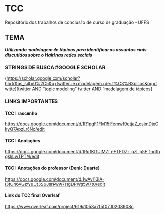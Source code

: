 # TCC
Repositório dos trabalhos de conclusão de curso de graduação - UFFS


## TEMA 
**_Utilizando modelagem de tópicos para identificar os assuntos mais discutidos sobre o Haiti nas redes sociais_**

### STRINGS DE BUSCA #GOOGLE SCHOLAR
(https://scholar.google.com/scholar?hl=fr&as_sdt=0%2C5&q=twitter+e+modelagem+de+t%C3%B3picos&oq=twitte)[twitter AND “topic modeling”
twitter AND “modelagem de tópicos]



### LINKS IMPORTANTES

#### TCC I rascunho
https://docs.google.com/document/d/1R1pgF1FM15tFemwf9etjaZ_esjmDjxCkyQ7ApzLr6Nc/edit


#### TCC I Anotações 
https://docs.google.com/document/d/1RdfKt1UlMZI_eETEDZr_pzlLp5F_1no1bgkljLwTPTM/edit

#### TCC I Anotações do professor (Denio Duarte)
https://docs.google.com/document/d/1wAvI13iA-i3tOn6vGzWuUt3S6JsrRww7HgDPWg5w7t0/edit

#### Link do TCC final Overleaf
https://www.overleaf.com/project/619c1053a7f5f0700208908c





